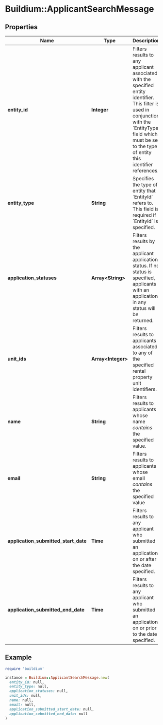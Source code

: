# Buildium::ApplicantSearchMessage

## Properties

| Name | Type | Description | Notes |
| ---- | ---- | ----------- | ----- |
| **entity_id** | **Integer** | Filters results to any applicant associated with the specified entity identifier. This filter is used in conjunction with the &#x60;EntityType&#x60; field which must be set to the type of entity this identifier references. | [optional] |
| **entity_type** | **String** | Specifies the type of entity that &#x60;EntityId&#x60; refers to. This field is required if &#x60;EntityId&#x60; is specified. | [optional] |
| **application_statuses** | **Array&lt;String&gt;** | Filters results by the applicant application status. If no status is specified, applicants with an application in any status will be returned. | [optional] |
| **unit_ids** | **Array&lt;Integer&gt;** | Filters results to applicants associated to any of the specified rental property unit identifiers. | [optional] |
| **name** | **String** | Filters results to applicants whose name *contains* the specified value. | [optional] |
| **email** | **String** | Filters results to applicants whose email *contains* the specified value | [optional] |
| **application_submitted_start_date** | **Time** | Filters results to any applicant who submitted an application on or after the date specified. | [optional] |
| **application_submitted_end_date** | **Time** | Filters results to any applicant who submitted an application on or prior to the date specified. | [optional] |

## Example

```ruby
require 'buildium'

instance = Buildium::ApplicantSearchMessage.new(
  entity_id: null,
  entity_type: null,
  application_statuses: null,
  unit_ids: null,
  name: null,
  email: null,
  application_submitted_start_date: null,
  application_submitted_end_date: null
)
```

